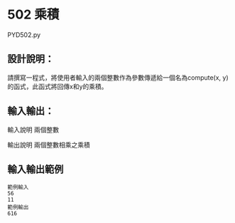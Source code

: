 # 502 乘積
PYD502.py
## 設計說明：
請撰寫一程式，將使用者輸入的兩個整數作為參數傳遞給一個名為compute(x, y)的函式，此函式將回傳x和y的乘積。

## 輸入輸出：
輸入說明
兩個整數

輸出說明
兩個整數相乘之乘積

## 輸入輸出範例
```
範例輸入
56
11
範例輸出
616
```
